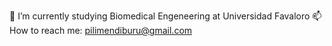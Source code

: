 🌱 I’m currently studying Biomedical Engeneering at Universidad Favaloro
📫 How to reach me: pilimendiburu@gmail.com
